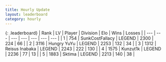 ```yaml
---
title: Hourly Update
layout: leaderboard
category: hourly
---
```


{: .leaderboard}
| Rank | LV | Player | Division | Elo | Wins | Losses |
| --- | --- | --- | --- | --- | --- | --- |
| <span data-change="0">1</span> | 754 | <span title="ID: 402846">SunkCostFallacy</span> | LEGEND | <span data-change="0">2300</span> | <span data-change="0">224</span> | <span data-change="0">66</span> |
| <span data-change="0">2</span> | 3116 | <span title="ID: 164871">Hungry YuYu</span> | LEGEND | <span data-change="0">2253</span> | <span data-change="0">132</span> | <span data-change="0">34</span> |
| <span data-change="0">3</span> | 1312 | <span title="ID: 451068">Reisus Inabaka</span> | LEGEND | <span data-change="0">2243</span> | <span data-change="0">222</span> | <span data-change="0">130</span> |
| <span data-change="0">4</span> | 1575 | <span title="ID: 392407">Kunzut1k</span> | LEGEND | <span data-change="0">2236</span> | <span data-change="0">77</span> | <span data-change="0">13</span> |
| <span data-change="1">5</span> | 1883 | <span title="ID: 353063">Sktima</span> | LEGEND | <span data-change="9">2213</span> | <span data-change="2">140</span> | <span data-change="0">38</span> |